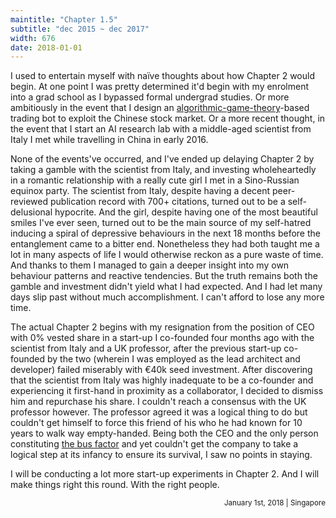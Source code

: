 ```yaml
---
maintitle: "Chapter 1.5"
subtitle: "dec 2015 ~ dec 2017"
width: 676
date: 2018-01-01
---
```

I used to entertain myself with naïve thoughts about how <span class="pacificoText">Chapter 2</span> would begin. At one point I was pretty determined it'd begin with my enrolment into a grad school as I bypassed formal undergrad studies. Or more ambitiously in the event that I design an [algorithmic-game-theory](http://www.cs.cmu.edu/~sandholm/cs15-892F13/algorithmic-game-theory.pdf)-based trading bot to exploit the Chinese stock market. Or a more recent thought, in the event that I start an AI research lab with a middle-aged scientist from Italy I met while travelling in China in early 2016.

None of the events've occurred, and I've ended up delaying <span class="pacificoText">Chapter 2</span> by taking a gamble with the scientist from Italy, and investing wholeheartedly in a romantic relationship with a really cute girl I met in a Sino-Russian equinox party. The scientist from Italy, despite having a decent peer-reviewed publication record with 700+ citations, turned out to be a self-delusional hypocrite. And the girl, despite having one of the most beautiful smiles I've ever seen, turned out to be the main source of my self-hatred inducing a spiral of depressive behaviours in the next 18 months before the entanglement came to a bitter end. Nonetheless they had both taught me a lot in many aspects of life I would otherwise reckon as a pure waste of time. And thanks to them I managed to gain a deeper insight into my own behaviour patterns and reactive tendencies. But the truth remains both the gamble and investment didn't yield what I had expected. And I had let many days slip past without much accomplishment. I can't afford to lose any more time.

The actual <span class="pacificoText">Chapter 2</span> begins with my resignation from the position of CEO with 0% vested share in a start-up I co-founded four months ago with the scientist from Italy and a UK professor, after the previous start-up co-founded by the two (wherein I was employed as the lead architect and developer) failed miserably with €40k seed investment. After discovering that the scientist from Italy was highly inadequate to be a co-founder and experiencing it first-hand in proximity as a collaborator, I decided to dismiss him and repurchase his share. I couldn't reach a consensus with the UK professor however. The professor agreed it was a logical thing to do but couldn't get himself to force this friend of his who he had known for 10 years to walk way empty-handed. Being both the CEO and the only person constituting [the bus factor](https://en.wikipedia.org/wiki/Bus_factor) and yet couldn't get the company to take a logical step at its infancy to ensure its survival, I saw no points in staying.

I will be conducting a lot more start-up experiments in <span class="pacificoText">Chapter 2</span>. And I will make things right this round. With the right people.

<div style="text-align:right"><small>January 1st, 2018 | Singapore</small></div>

